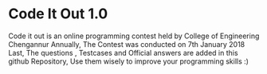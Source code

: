 # Code It Out 1.0

Code it out is an online programming contest held by College of Engineering Chengannur Annually, The Contest was conducted on 7th January 2018 Last,
The questions , Testcases and Official answers are added in this github Repository, Use them wisely to improve your programming skills :) 
